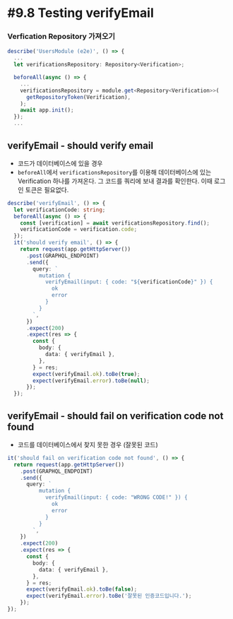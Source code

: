 # #9.8 Testing verifyEmail

### Verfication Repository 가져오기

```ts
describe('UsersModule (e2e)', () => {
  ...
  let verificationsRepository: Repository<Verification>;

  beforeAll(async () => {
    ...
    verificationsRepository = module.get<Repository<Verification>>(
      getRepositoryToken(Verification),
    );
    await app.init();
  });
  ...
```

## verifyEmail - should verify email

- 코드가 데이터베이스에 있을 경우
- `beforeAll`에서 `verificationsRepository`를 이용해 데이터베이스에 있는 Verification 하나를 가져온다. 그 코드를 쿼리에 보내 결과를 확인한다. 이때 로그인 토큰은 필요없다.

```ts
describe('verifyEmail', () => {
  let verificationCode: string;
  beforeAll(async () => {
    const [verification] = await verificationsRepository.find();
    verificationCode = verification.code;
  });
  it('should verify email', () => {
    return request(app.getHttpServer())
      .post(GRAPHQL_ENDPOINT)
      .send({
        query: `
          mutation {
            verifyEmail(input: { code: "${verificationCode}" }) {
              ok
              error
            }
          }
        `,
      })
      .expect(200)
      .expect(res => {
        const {
          body: {
            data: { verifyEmail },
          },
        } = res;
        expect(verifyEmail.ok).toBe(true);
        expect(verifyEmail.error).toBe(null);
      });
  });
```

## verifyEmail - should fail on verification code not found

- 코드를 데이터베이스에서 찾지 못한 경우 (잘못된 코드)

```ts
it('should fail on verification code not found', () => {
  return request(app.getHttpServer())
    .post(GRAPHQL_ENDPOINT)
    .send({
      query: `
          mutation {
            verifyEmail(input: { code: "WRONG CODE!" }) {
              ok
              error
            }
          }
        `,
    })
    .expect(200)
    .expect(res => {
      const {
        body: {
          data: { verifyEmail },
        },
      } = res;
      expect(verifyEmail.ok).toBe(false);
      expect(verifyEmail.error).toBe('잘못된 인증코드입니다.');
    });
});
```
